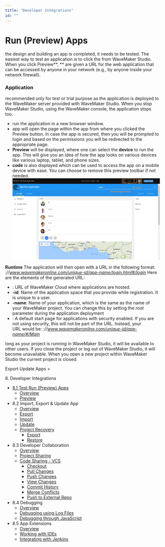 ```yaml
---
title: "Developer Integrations"
id: ""
---
```


# Run (Preview) Apps

the design and building an app is completed, it needs to be tested. The easiest way to test an application is to click the  from WaveMaker Studio. When you click Preview**, ** are given a URL for the web application that can be accessed by anyone in your network (e.g., by anyone inside your network firewall).

### Application

 recommended only for test or trial purpose as the application is deployed to the WaveMaker server provided with WaveMaker Studio. When you stop WaveMaker Studio, using the WaveMaker console, the application stops too.

- run the application in a new browser window.
- app will open the page within the app from where you clicked the Preview button. In case the app is secured, then you will be prompted to login and based on the permissions you will be redirected to the appropriate page.
- **Preview** will be displayed, where one can select the **device** to run the app. This will give you an idea of how the app looks on various devices like various laptop, tablet, and phone sizes.
- **code** is also displayed which can be used to access the app on a mobile device with ease. You can choose to remove this preview toolbar if not needed. [![](../assets/app_preview.png)](../assets/app_preview.png)

**Runtime** The application will then open with a URL in the following format: _://www.wavemakeronline.com/unique-id/app-name/login.html#/login_ Here are the elements of the generated URL:

- : URL of WaveMaker Cloud where applications are hosted.
- **\-id**: Name of the application space that you provide while registration. It is unique to a user.
- **\-name**: Name of your application, which is the same as the name of your WaveMaker project. You can change this by setting the _root_ parameter during the application deployment
- : A default start page for applications with security enabled. If you are not using security, this will not be part of the URL. Instead, your URL would be: _://www.wavemakeronline.com/unique-id/app-name/#/Main_

long as your project is running in WaveMaker Studio, it will be available to other users. If you close the project or log out of WaveMaker Studio, it will become unavailable. When you open a new project within WaveMaker Studio the current project is closed.

Export Update Apps >

8\. Developer Integrations

- [8.1 Test Run (Preview) Apps](#)
    - [Overview](#)
    - [Preview](#preview)
- 8.2 Import, Export & Update App
    - [Overview](/learn/app-development/dev-integration/import-export-update-apps/)
    - [Export](/learn/app-development/dev-integration/import-export-update-apps/#export-project)
    - [Import](/learn/app-development/dev-integration/import-export-update-apps/#import-project)
    - [Update](/learn/app-development/dev-integration/import-export-update-apps/#update-project)
    - [Project Recovery](/learn/app-development/dev-integration/import-export-update-apps/#project-recovery)
        - [Export](/learn/app-development/dev-integration/import-export-update-apps/#export)
        - [Restore](/learn/app-development/dev-integration/import-export-update-apps/#restore-project)
- 8.3 Developer Collaboration
    - [Overview](/learn/app-development/dev-integration/developer-collaboration/)
    - [Project Sharing](/learn/app-development/dev-integration/developer-collaboration/#project-sharing)
    - [Code Sharing - VCS](/learn/app-development/dev-integration/developer-collaboration/#vcs)
        - [Checkout](/learn/app-development/dev-integration/developer-collaboration/#checkout)
        - [Pull Changes](/learn/app-development/dev-integration/developer-collaboration/#pull-changes)
        - [Push Changes](/learn/app-development/dev-integration/developer-collaboration/#push-changes)
        - [View Changes](/learn/app-development/dev-integration/developer-collaboration/#view-changes)
        - [Commit History](/learn/app-development/dev-integration/developer-collaboration/#commit-history)
        - [Merge Conflicts](/learn/app-development/dev-integration/developer-collaboration/#merge-changes)
        - [Push to External Repo](/learn/app-development/dev-integration/developer-collaboration/#push-to-external-repo)
- 8.4 Debugging
    - [Overview](/learn/app-development/dev-integration/debugging/)
    - [Debugging using Log Files](/learn/app-development/dev-integration/debugging/#logs)
    - [Debugging through JavaScript](/learn/app-development/dev-integration/debugging/#javascript)
- 8.5 App Extensions
    - [Overview](/learn/dev-integration/extending-application-using-ides/)
    - [Working with IDEs](/learn/dev-integration/extending-application-using-ides/#steps)
    - [Integrating with Jenkins](/learn/dev-integration/extending-application-using-ides/#jenkins)
